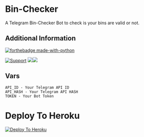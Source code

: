 # Bin-Checker
A Telegram Bin-Checker Bot to check is your bins are valid or not.

## Additional Information
[![forthebadge made-with-python](http://ForTheBadge.com/images/badges/made-with-python.svg)](https://www.python.org/)

<a href="https://t.me/TgxSupportChat"> <img src="https://img.shields.io/badge/telegram-Support_Group-red?style=social&logo=telegram" alt="Support" /></a>
<a href="https://github.com/TgxBotz/Bin-Checker/stargazers"><img src="https://img.shields.io/github/stars/TgxBotz/Bin-Checker?style=social"></a><a href="https://github.com/TgxBotz/Bin-Checker/fork"><img src="https://img.shields.io/github/forks/TgxBotz/Bin-Checker?label=Fork&logoColor=blue&style=social"></a>	

## Vars
``` 
API_ID - Your Telegram API ID
API_HASH - Your Telegram API HASH
TOKEN - Your Bot Token
```

# Deploy To Heroku
[![Deploy To Heroku](https://www.herokucdn.com/deploy/button.svg)](https://heroku.com/deploy?template=https://github.com/Khushmeet-op/Abincheckerforsharif)
